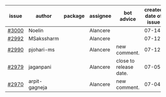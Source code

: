 | issue | author | package | assignee | bot advice | created date of issue | target release date | date from target |
| ------ | ------ | ------ | ------ | ------ | ------ | ------ | :-----: |
| [#3000](https://github.com/Azure/sdk-release-request/issues/3000) | Noelin |  | Alancere |  | 07-14 | 08-01 |  |
| [#2992](https://github.com/Azure/sdk-release-request/issues/2992) | MSakssharm |  | Alancere |  | 07-12 | 07-26 |  |
| [#2990](https://github.com/Azure/sdk-release-request/issues/2990) | pjohari-ms |  | Alancere | new comment. | 07-12 | 07-25 |  |
| [#2979](https://github.com/Azure/sdk-release-request/issues/2979) | jaganpani |  | Alancere | close to release date.  | 07-05 | 07-19 | 0 |
| [#2970](https://github.com/Azure/sdk-release-request/issues/2970) | arpit-gagneja |  | Alancere | new comment. | 07-04 | 09-30 |  |
